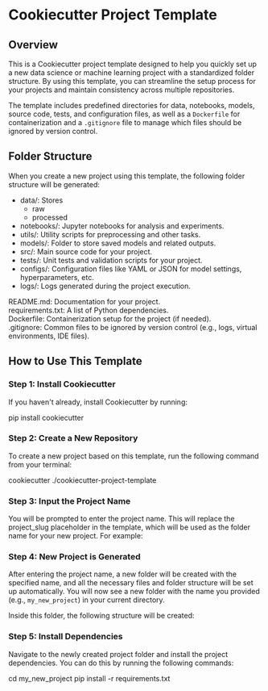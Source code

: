 # Cookiecutter Project Template

## Overview

This is a Cookiecutter project template designed to help you quickly set up a new data science or machine learning project with a standardized folder structure. By using this template, you can streamline the setup process for your projects and maintain consistency across multiple repositories.

The template includes predefined directories for data, notebooks, models, source code, tests, and configuration files, as well as a `Dockerfile` for containerization and a `.gitignore` file to manage which files should be ignored by version control.

## Folder Structure

When you create a new project using this template, the following folder structure will be generated:

- data/: Stores
    - raw
    - processed
- notebooks/: Jupyter notebooks for analysis and experiments.
- utils/: Utility scripts for preprocessing and other tasks.
- models/: Folder to store saved models and related outputs.
- src/: Main source code for your project.
- tests/: Unit tests and validation scripts for your project.
- configs/: Configuration files like YAML or JSON for model settings, hyperparameters, etc.
- logs/: Logs generated during the project execution.

README.md: Documentation for your project.<br>
requirements.txt: A list of Python dependencies.<br>
Dockerfile: Containerization setup for the project (if needed).<br>
.gitignore: Common files to be ignored by version control (e.g., logs, virtual environments, IDE files).

## How to Use This Template

### Step 1: Install Cookiecutter

If you haven't already, install Cookiecutter by running:

pip install cookiecutter

### Step 2: Create a New Repository

To create a new project based on this template, run the following command from your terminal:

cookiecutter ./cookiecutter-project-template

### Step 3: Input the Project Name

You will be prompted to enter the project name. This will replace the project_slug placeholder in the template, which will be used as the folder name for your new project. For example:

### Step 4: New Project is Generated

After entering the project name, a new folder will be created with the specified name, and all the necessary files and folder structure will be set up automatically. You will now see a new folder with the name you provided (e.g., `my_new_project`) in your current directory.

Inside this folder, the following structure will be created:

### Step 5: Install Dependencies

Navigate to the newly created project folder and install the project dependencies. You can do this by running the following commands:

cd my_new_project
pip install -r requirements.txt
